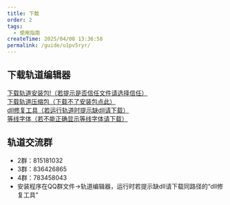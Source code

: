 ```yaml
---
title: 下载
order: 2
tags:
  - 使用指南
createTime: 2025/04/08 13:36:58
permalink: /guide/u1pv5ryr/
---
```


## 下载轨道编辑器
[下载轨道安装包!（若提示是否信任文件请选择信任）](http://8.138.190.198:8088/download/轨道编辑器v4.6.2安装包.exe)<br>
[下载轨道压缩包（下载不了安装包点此）](http://8.138.190.198:8088/download/轨道编辑器v4.6.2安装包.zip)<br>
[dll修复工具（若运行轨道时提示缺dll请下载）](http://8.138.190.198:8088/download/dll修复工具.zip)<br>
[等线字体（若不能正确显示等线字体请下载）](http://8.138.190.198:8088/download/等线字体.zip)

## 轨道交流群
- 2群：815181032
- 3群：836426865
- 4群：783458043
- 安装程序在QQ群文件→轨道编辑器，运行时若提示缺dll请下载同路径的“dll修复工具”
